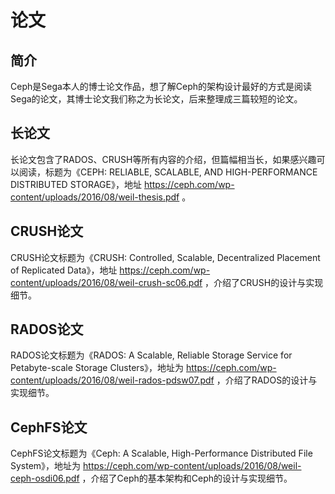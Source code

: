 # 论文

## 简介

Ceph是Sega本人的博士论文作品，想了解Ceph的架构设计最好的方式是阅读Sega的论文，其博士论文我们称之为长论文，后来整理成三篇较短的论文。

## 长论文

长论文包含了RADOS、CRUSH等所有内容的介绍，但篇幅相当长，如果感兴趣可以阅读，标题为《CEPH: RELIABLE, SCALABLE, AND HIGH-PERFORMANCE DISTRIBUTED STORAGE》，地址 https://ceph.com/wp-content/uploads/2016/08/weil-thesis.pdf 。

## CRUSH论文

CRUSH论文标题为《CRUSH: Controlled, Scalable, Decentralized Placement of Replicated Data》，地址 https://ceph.com/wp-content/uploads/2016/08/weil-crush-sc06.pdf ，介绍了CRUSH的设计与实现细节。

## RADOS论文

RADOS论文标题为《RADOS: A Scalable, Reliable Storage Service for Petabyte-scale Storage Clusters》，地址为 https://ceph.com/wp-content/uploads/2016/08/weil-rados-pdsw07.pdf ，介绍了RADOS的设计与实现细节。

## CephFS论文

CephFS论文标题为《Ceph: A Scalable, High-Performance Distributed File System》，地址为 https://ceph.com/wp-content/uploads/2016/08/weil-ceph-osdi06.pdf ，介绍了Ceph的基本架构和Ceph的设计与实现细节。
